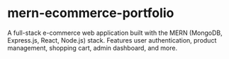 # mern-ecommerce-portfolio
A full-stack e-commerce web application built with the MERN (MongoDB, Express.js, React, Node.js) stack. Features user authentication, product management, shopping cart, admin dashboard, and more.
